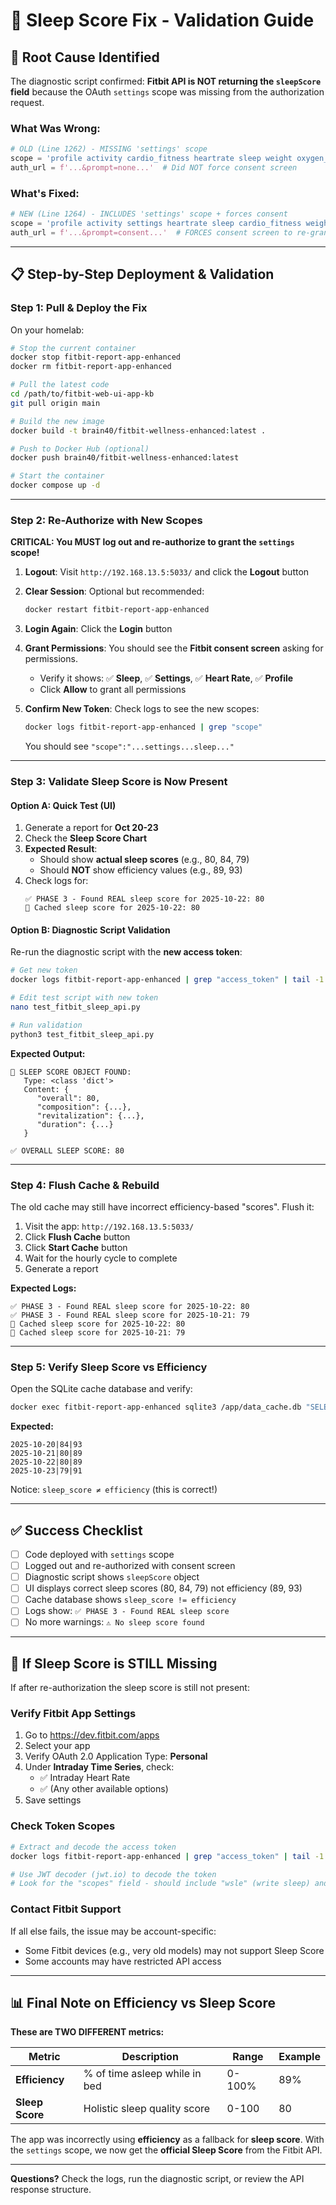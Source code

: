 # 🎯 Sleep Score Fix - Validation Guide

## 🐛 Root Cause Identified

The diagnostic script confirmed: **Fitbit API is NOT returning the `sleepScore` field** because the OAuth `settings` scope was missing from the authorization request.

### What Was Wrong:
```python
# OLD (Line 1262) - MISSING 'settings' scope
scope = 'profile activity cardio_fitness heartrate sleep weight oxygen_saturation...'
auth_url = f'...&prompt=none...'  # Did NOT force consent screen
```

### What's Fixed:
```python
# NEW (Line 1264) - INCLUDES 'settings' scope + forces consent
scope = 'profile activity settings heartrate sleep cardio_fitness weight...'
auth_url = f'...&prompt=consent...'  # FORCES consent screen to re-grant scopes
```

---

## 📋 Step-by-Step Deployment & Validation

### Step 1: Pull & Deploy the Fix

On your homelab:

```bash
# Stop the current container
docker stop fitbit-report-app-enhanced
docker rm fitbit-report-app-enhanced

# Pull the latest code
cd /path/to/fitbit-web-ui-app-kb
git pull origin main

# Build the new image
docker build -t brain40/fitbit-wellness-enhanced:latest .

# Push to Docker Hub (optional)
docker push brain40/fitbit-wellness-enhanced:latest

# Start the container
docker compose up -d
```

---

### Step 2: Re-Authorize with New Scopes

**CRITICAL: You MUST log out and re-authorize to grant the `settings` scope!**

1. **Logout**: Visit `http://192.168.13.5:5033/` and click the **Logout** button

2. **Clear Session**: Optional but recommended:
   ```bash
   docker restart fitbit-report-app-enhanced
   ```

3. **Login Again**: Click the **Login** button

4. **Grant Permissions**: You should see the **Fitbit consent screen** asking for permissions. 
   - Verify it shows: ✅ **Sleep**, ✅ **Settings**, ✅ **Heart Rate**, ✅ **Profile**
   - Click **Allow** to grant all permissions

5. **Confirm New Token**: Check logs to see the new scopes:
   ```bash
   docker logs fitbit-report-app-enhanced | grep "scope"
   ```
   
   You should see `"scope":"...settings...sleep..."`

---

### Step 3: Validate Sleep Score is Now Present

#### Option A: Quick Test (UI)

1. Generate a report for **Oct 20-23**
2. Check the **Sleep Score Chart**
3. **Expected Result**: 
   - Should show **actual sleep scores** (e.g., 80, 84, 79)
   - Should **NOT** show efficiency values (e.g., 89, 93)
4. Check logs for:
   ```
   ✅ PHASE 3 - Found REAL sleep score for 2025-10-22: 80
   💾 Cached sleep score for 2025-10-22: 80
   ```

#### Option B: Diagnostic Script Validation

Re-run the diagnostic script with the **new access token**:

```bash
# Get new token
docker logs fitbit-report-app-enhanced | grep "access_token" | tail -1

# Edit test script with new token
nano test_fitbit_sleep_api.py

# Run validation
python3 test_fitbit_sleep_api.py
```

**Expected Output:**
```
🎯 SLEEP SCORE OBJECT FOUND:
   Type: <class 'dict'>
   Content: {
      "overall": 80,
      "composition": {...},
      "revitalization": {...},
      "duration": {...}
   }

✅ OVERALL SLEEP SCORE: 80
```

---

### Step 4: Flush Cache & Rebuild

The old cache may still have incorrect efficiency-based "scores". Flush it:

1. Visit the app: `http://192.168.13.5:5033/`
2. Click **Flush Cache** button
3. Click **Start Cache** button
4. Wait for the hourly cycle to complete
5. Generate a report

**Expected Logs:**
```
✅ PHASE 3 - Found REAL sleep score for 2025-10-22: 80
✅ PHASE 3 - Found REAL sleep score for 2025-10-21: 79
💾 Cached sleep score for 2025-10-22: 80
💾 Cached sleep score for 2025-10-21: 79
```

---

### Step 5: Verify Sleep Score vs Efficiency

Open the SQLite cache database and verify:

```bash
docker exec fitbit-report-app-enhanced sqlite3 /app/data_cache.db "SELECT date, sleep_score, efficiency FROM sleep_data WHERE date BETWEEN '2025-10-20' AND '2025-10-23';"
```

**Expected:**
```
2025-10-20|84|93
2025-10-21|80|89
2025-10-22|80|89
2025-10-23|79|91
```

Notice: `sleep_score ≠ efficiency` (this is correct!)

---

## ✅ Success Checklist

- [ ] Code deployed with `settings` scope
- [ ] Logged out and re-authorized with consent screen
- [ ] Diagnostic script shows `sleepScore` object
- [ ] UI displays correct sleep scores (80, 84, 79) not efficiency (89, 93)
- [ ] Cache database shows `sleep_score != efficiency`
- [ ] Logs show: `✅ PHASE 3 - Found REAL sleep score`
- [ ] No more warnings: `⚠️ No sleep score found`

---

## 🚨 If Sleep Score is STILL Missing

If after re-authorization the sleep score is still not present:

### Verify Fitbit App Settings

1. Go to https://dev.fitbit.com/apps
2. Select your app
3. Verify OAuth 2.0 Application Type: **Personal**
4. Under **Intraday Time Series**, check:
   - ✅ Intraday Heart Rate
   - ✅ (Any other available options)
5. Save settings

### Check Token Scopes

```bash
# Extract and decode the access token
docker logs fitbit-report-app-enhanced | grep "access_token" | tail -1

# Use JWT decoder (jwt.io) to decode the token
# Look for the "scopes" field - should include "wsle" (write sleep) and other settings-related scopes
```

### Contact Fitbit Support

If all else fails, the issue may be account-specific:
- Some Fitbit devices (e.g., very old models) may not support Sleep Score
- Some accounts may have restricted API access

---

## 📊 Final Note on Efficiency vs Sleep Score

**These are TWO DIFFERENT metrics:**

| Metric | Description | Range | Example |
|--------|-------------|-------|---------|
| **Efficiency** | % of time asleep while in bed | 0-100% | 89% |
| **Sleep Score** | Holistic sleep quality score | 0-100 | 80 |

The app was incorrectly using **efficiency** as a fallback for **sleep score**. With the `settings` scope, we now get the **official Sleep Score** from the Fitbit API.

---

**Questions?** Check the logs, run the diagnostic script, or review the API response structure.

